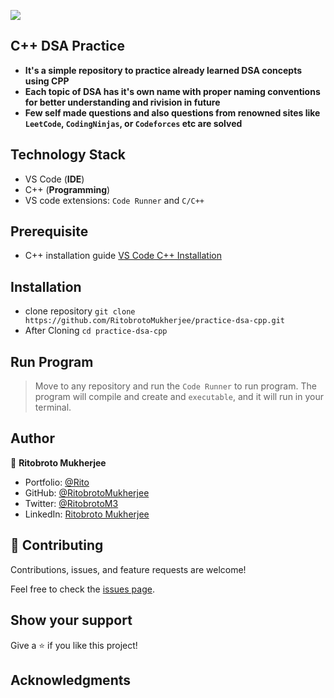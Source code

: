 ![](https://img.shields.io/badge/Ritobroto-Mukherjee-blueviolet?labelColor=white)

## C++ DSA Practice
- **It's a simple repository to practice already learned DSA concepts using CPP**
- **Each topic of DSA has it's own name with proper naming conventions for better understanding and rivision in future**
- **Few self made questions and also questions from renowned sites like `LeetCode`, `CodingNinjas`, or `Codeforces` etc are solved**

## Technology Stack
- VS Code (**IDE**)
- C++ (**Programming**)
- VS code extensions: `Code Runner` and `C/C++`

## Prerequisite
- C++ installation guide [VS Code C++ Installation](https://code.visualstudio.com/docs/languages/cpp)

## Installation
- clone repository ```git clone https://github.com/RitobrotoMukherjee/practice-dsa-cpp.git```
- After Cloning ```cd practice-dsa-cpp```

## Run Program
> Move to any repository and run the `Code Runner` to run program. The program will compile and create and `executable`, and it will run in your terminal.

## Author


👤 **Ritobroto Mukherjee**

- Portfolio: [@Rito](https://ritobrotomukherjee.github.io/Work-Portfolio/)
- GitHub: [@RitobrotoMukherjee](https://github.com/RitobrotoMukherjee)
- Twitter: [@RitobrotoM3](https://twitter.com/RitobrotoM3)
- LinkedIn: [Ritobroto Mukherjee](https://www.linkedin.com/in/ritobroto-mukherjee-519148ba/)

## 🤝 Contributing

Contributions, issues, and feature requests are welcome!

Feel free to check the [issues page](../../issues/).

## Show your support

Give a ⭐️ if you like this project!

## Acknowledgments
